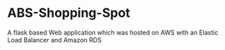 # ABS-Shopping-Spot
A flask based Web application which was hosted on AWS with an Elastic Load Balancer and Amazon RDS
